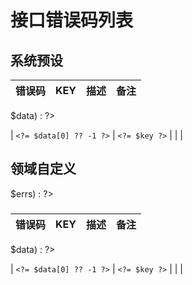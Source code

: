 <!-- toc -->

# 接口错误码列表

<?php if ($errors[0] ?? false) : ?>
## 系统预设

| 错误码 | KEY | 描述 | 备注 |
| :--- | :--- | :--- | :--- |
<?php foreach (($errors[0] ?? []) as $key => $data) : ?>
| `<?= $data[0] ?? -1 ?>` | `<?= $key ?>` | <?= $data[1] ?? -1 ?> | <?= $data[2] ?? '-' ?> |
<?php endforeach ?>
<?php endif ?>

<?php if ($errors[1] ?? false) : ?>
## 领域自定义

<?php foreach (($errors[1] ?? []) as $domain => $errs) : ?>
### <?= \Dof\Framework\ConfigManager::getDomainByKey($domain, 'domain.title', $domain) ?>


| 错误码 | KEY | 描述 | 备注 |
| :--- | :--- | :--- | :--- |
<?php foreach ($errs as $key => $data) : ?>
| `<?= $data[0] ?? -1 ?>` | `<?= $key ?>` | <?= $data[1] ?? -1 ?> | <?= $data[2] ?? '-' ?> |
<?php endforeach ?>
<?php endforeach ?>

<?php endif ?>
